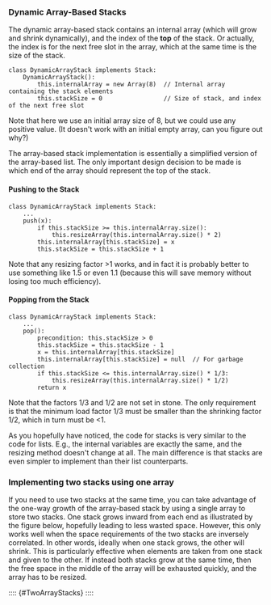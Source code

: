 
### Dynamic Array-Based Stacks

The dynamic array-based stack contains an internal array (which will
grow and shrink dynamically), and the index of the **top** of the stack.
Or actually, the index is for the next free slot in the array, which at
the same time is the size of the stack.

    class DynamicArrayStack implements Stack:
        DynamicArrayStack():
            this.internalArray = new Array(8)  // Internal array containing the stack elements
            this.stackSize = 0                 // Size of stack, and index of the next free slot

Note that here we use an initial array size of 8, but we could use any positive value.
(It doesn't work with an initial empty array, can you figure out why?)

The array-based stack implementation is essentially a simplified version
of the array-based list. The only important design decision to be made
is which end of the array should represent the top of the stack.

<inlineav id="DynamicArrayStack-Top-CON" src="ChalmersGU/DynamicArrayStack-Top-CON.js" name="Array stack top position slideshow" links="ChalmersGU/CGU-Styles.css"/>

#### Pushing to the Stack

<inlineav id="DynamicArrayStack-Push-CON" src="ChalmersGU/DynamicArrayStack-Push-CON.js" name="Array stack push slideshow" links="ChalmersGU/CGU-Styles.css"/>

    class DynamicArrayStack implements Stack:
        ...
        push(x):
            if this.stackSize >= this.internalArray.size():
                this.resizeArray(this.internalArray.size() * 2)
            this.internalArray[this.stackSize] = x
            this.stackSize = this.stackSize + 1

Note that any resizing factor >1 works, and in fact it is probably better to use something like 1.5 or even 1.1
(because this will save memory without losing too much efficiency).

<avembed id="DynamicArrayStack-Push-PRO" src="ChalmersGU/DynamicArrayStack-Push-PRO.html" type="ka" name="Array-based Stack Push Exercise"/>

#### Popping from the Stack

<inlineav id="DynamicArrayStack-Pop-CON" src="ChalmersGU/DynamicArrayStack-Pop-CON.js" name="Array stack pop slideshow" links="ChalmersGU/CGU-Styles.css"/>

    class DynamicArrayStack implements Stack:
        ...
        pop():
            precondition: this.stackSize > 0
            this.stackSize = this.stackSize - 1
            x = this.internalArray[this.stackSize]
            this.internalArray[this.stackSize] = null  // For garbage collection
            if this.stackSize <= this.internalArray.size() * 1/3:
                this.resizeArray(this.internalArray.size() * 1/2)
            return x

Note that the factors 1/3 and 1/2 are not set in stone. The only requirement is that
the minimum load factor 1/3 must be smaller than the shrinking factor 1/2,
which in turn must be <1.

<avembed id="DynamicArrayStack-Pop-PRO" src="ChalmersGU/DynamicArrayStack-Pop-PRO.html" type="ka" name="Array-based Stack Pop Exercise"/>

As you hopefully have noticed, the code for stacks is very similar to
the code for lists. E.g., the internal variables are exactly the same,
and the resizing method doesn't change at all. The main difference is
that stacks are even simpler to implement than their list counterparts.

### Implementing two stacks using one array

If you need to use two stacks at the same time, you can take advantage
of the one-way growth of the array-based stack by using a single array
to store two stacks. One stack grows inward from each end as illustrated
by the figure below, hopefully leading to less wasted space. However,
this only works well when the space requirements of the two stacks are
inversely correlated. In other words, ideally when one stack grows, the
other will shrink. This is particularly effective when elements are
taken from one stack and given to the other. If instead both stacks grow
at the same time, then the free space in the middle of the array will be
exhausted quickly, and the array has to be resized.

:::: {#TwoArrayStacks}
<inlineav id="LinkedStack-Twostack-CON" src="ChalmersGU/LinkedStack-Twostack-CON.js" name="Two Stacks in the same Array" links="ChalmersGU/CGU-Styles.css" static/>
::::
